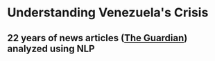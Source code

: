 # Understanding Venezuela's Crisis 
## 22 years of news articles ([The Guardian](https://www.theguardian.com/us)) analyzed using NLP






